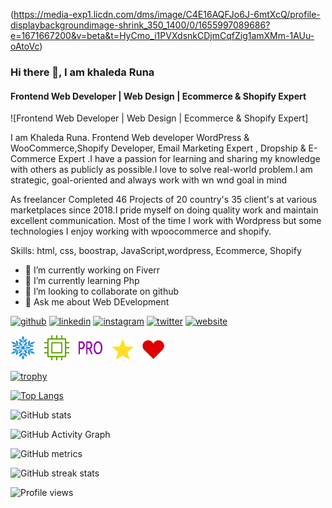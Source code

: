 (https://media-exp1.licdn.com/dms/image/C4E16AQFJo6J-6mtXcQ/profile-displaybackgroundimage-shrink_350_1400/0/1655997089686?e=1671667200&v=beta&t=HyCmo_i1PVXdsnkCDjmCqfZig1amXMm-1AUu-oAtoVc)


### Hi there 👋, I am khaleda Runa
#### Frontend Web Developer | Web Design | Ecommerce & Shopify Expert
![Frontend Web Developer | Web Design | Ecommerce & Shopify Expert]

I am Khaleda Runa. Frontend Web developer WordPress & WooCommerce,Shopify Developer, Email Marketing Expert , Dropship & E-Commerce Expert .I have a passion for learning and sharing my knowledge with others as publicly as possible.I love to solve real-world problem.I am strategic, goal-oriented and always work with wn wnd goal in mind

 As freelancer Completed 46 Projects of 20 country's 35 client's at various marketplaces since 2018.I pride myself on doing quality work and maintain excellent communication. Most of the time I work with Wordpress but some technologies I enjoy working with wpoocommerce and shopify.

Skills: html, css, boostrap, JavaScript,wordpress, Ecommerce, Shopify

- 🔭 I’m currently working on Fiverr 
- 🌱 I’m currently learning Php 
- 👯 I’m looking to collaborate on github 
- 💬 Ask me about Web DEvelopment 


[<img src='https://cdn.jsdelivr.net/npm/simple-icons@3.0.1/icons/github.svg' alt='github' height='40'>](https://github.com/khaledaruna)  [<img src='https://cdn.jsdelivr.net/npm/simple-icons@3.0.1/icons/linkedin.svg' alt='linkedin' height='40'>](https://www.linkedin.com/in/khaledaruna/)  [<img src='https://cdn.jsdelivr.net/npm/simple-icons@3.0.1/icons/instagram.svg' alt='instagram' height='40'>](https://www.instagram.com/khaledaruna06/)  [<img src='https://cdn.jsdelivr.net/npm/simple-icons@3.0.1/icons/twitter.svg' alt='twitter' height='40'>](https://twitter.com/khaledaRuna)  [<img src='https://cdn.jsdelivr.net/npm/simple-icons@3.0.1/icons/icloud.svg' alt='website' height='40'>](khaledaruna.xyz)  

<a href='https://archiveprogram.github.com/'><img src='https://raw.githubusercontent.com/acervenky/animated-github-badges/master/assets/acbadge.gif' width='40' height='40'></a> <a href='https://docs.github.com/en/developers'><img src='https://raw.githubusercontent.com/acervenky/animated-github-badges/master/assets/devbadge.gif' width='40' height='40'></a> <a href='https://github.com/pricing'><img src='https://raw.githubusercontent.com/acervenky/animated-github-badges/master/assets/pro.gif' width='40' height='40'></a> <a href='https://stars.github.com/'><img src='https://raw.githubusercontent.com/acervenky/animated-github-badges/master/assets/starbadge.gif' width='35' height='35'></a> <a href='https://docs.github.com/en/github/supporting-the-open-source-community-with-github-sponsors'><img src='https://raw.githubusercontent.com/acervenky/animated-github-badges/master/assets/sponsorbadge.gif' width='35' height='35'></a> 

[![trophy](https://github-profile-trophy.vercel.app/?username=khaledaruna)](https://github.com/ryo-ma/github-profile-trophy)

[![Top Langs](https://github-readme-stats.vercel.app/api/top-langs/?username=khaledaruna)](https://github.com/anuraghazra/github-readme-stats)

![GitHub stats](https://github-readme-stats.vercel.app/api?username=khaledaruna&show_icons=true&count_private=true)  

![GitHub Activity Graph](https://activity-graph.herokuapp.com/graph?username=khaledaruna)  

![GitHub metrics](https://metrics.lecoq.io/khaledaruna)  

![GitHub streak stats](https://github-readme-streak-stats.herokuapp.com/?user=khaledaruna)  

![Profile views](https://gpvc.arturio.dev/khaledaruna)  
